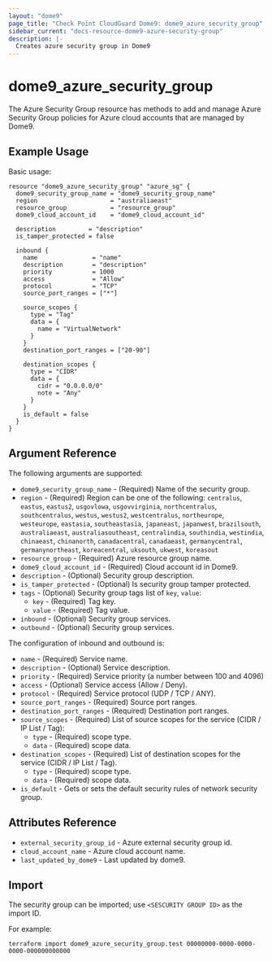 ```yaml
---
layout: "dome9"
page_title: "Check Point CloudGuard Dome9: dome9_azure_security_group"
sidebar_current: "docs-resource-dome9-azure-security-group"
description: |-
  Creates azure security group in Dome9
---
```


# dome9_azure_security_group

The Azure Security Group resource has methods to add and manage Azure Security Group policies for Azure cloud accounts that are managed by Dome9.

## Example Usage

Basic usage:

```hcl
resource "dome9_azure_security_group" "azure_sg" {
  dome9_security_group_name = "dome9_security_group_name"
  region                    = "australiaeast"
  resource_group            = "resource_group"
  dome9_cloud_account_id    = "dome9_cloud_account_id"

  description         = "description"
  is_tamper_protected = false

  inbound {
    name               = "name"
    description        = "description"
    priority           = 1000
    access             = "Allow"
    protocol           = "TCP"
    source_port_ranges = ["*"]

    source_scopes {
      type = "Tag"
      data = {
        name = "VirtualNetwork"
      }
    }
    destination_port_ranges = ["20-90"]

    destination_scopes {
      type = "CIDR"
      data = {
        cidr = "0.0.0.0/0"
        note = "Any"
      }
    }
    is_default = false
  }
}

```

## Argument Reference

The following arguments are supported:

* `dome9_security_group_name` - (Required) Name of the security group.
* `region` - (Required) Region can be one of the following: `centralus`, `eastus`, `eastus2`, `usgovlowa`, `usgovvirginia`, `northcentralus`, `southcentralus`, `westus`, `westus2`, `westcentralus`, `northeurope`, `westeurope`, `eastasia`, `southeastasia`, `japaneast`, `japanwest`, `brazilsouth`, `australiaeast`, `australiasoutheast`, `centralindia`, `southindia`, `westindia`, `chinaeast`, `chinanorth`, `canadacentral`, `canadaeast`, `germanycentral`, `germanynortheast`, `koreacentral`, `uksouth`, `ukwest`, `koreasout`
* `resource_group` - (Required) Azure resource group name.
* `dome9_cloud_account_id` - (Required) Cloud account id in Dome9.
* `description` - (Optional) Security group description.
* `is_tamper_protected` - (Optional) Is security group tamper protected.
* `tags` - (Optional) Security group tags list of `key`, `value`:
    * `key` - (Required) Tag key. 
    * `value` - (Required) Tag value.
* `inbound` - (Optional) Security group services.
* `outbound` - (Optional) Security group services.

The configuration of inbound and outbound is:
   * `name` - (Required) Service name.
   * `description` - (Optional) Service description.
   * `priority` - (Required) Service priority (a number between 100 and 4096)
   * `access` - (Optional) 	Service access (Allow / Deny).
   * `protocol` - (Required) Service protocol (UDP / TCP / ANY).
   * `source_port_ranges` - (Required) Source port ranges.
   * `destination_port_ranges` - (Required) Destination port ranges.
   * `source_scopes` - (Required) List of source scopes for the service (CIDR / IP List / Tag):
      * `type` - (Required) scope type.
      * `data` - (Required) scope data.
   * `destination_scopes` - (Required) List of destination scopes for the service (CIDR / IP List / Tag).
      * `type` - (Required) scope type.
      * `data` - (Required) scope data.
   * `is_default` - Gets or sets the default security rules of network security group.
        
## Attributes Reference

* `external_security_group_id` - Azure external security group id.
* `cloud_account_name` - Azure cloud account name.
* `last_updated_by_dome9` - Last updated by dome9.
 
## Import

The security group can be imported; use `<SESCURITY GROUP ID>` as the import ID. 

For example:

```shell
terraform import dome9_azure_security_group.test 00000000-0000-0000-0000-000000000000
```
